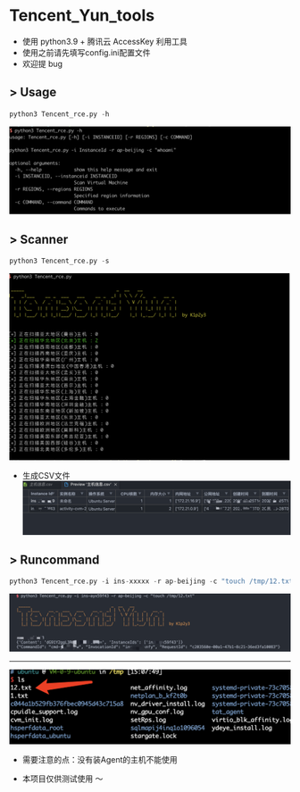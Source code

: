 # Tencent_Yun_tools

* 使用 python3.9 + 腾讯云 AccessKey 利用工具
* 使用之前请先填写config.ini配置文件
* 欢迎提 bug

## >  Usage

```python
python3 Tencent_rce.py -h
```

 ![image](img/01.png)

## >  Scanner

```python
python3 Tencent_rce.py -s
```
 ![image](img/02.png)

* 生成CSV文件
 ![image](img/0202.png)

## >  Runcommand

```python
python3 Tencent_rce.py -i ins-xxxxx -r ap-beijing -c "touch /tmp/12.txt"
```

 ![image](img/03.png)
 
 ----
 ![image](img/04.png)
 
 * 需要注意的点：没有装Agent的主机不能使用
 
 * 本项目仅供测试使用 ～

